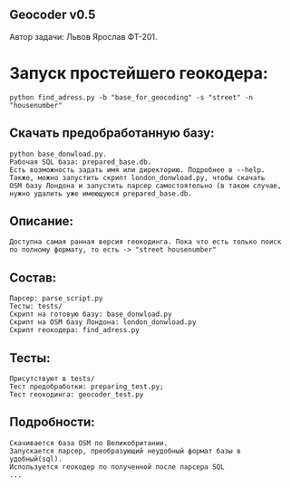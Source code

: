## Geocoder v0.5

Автор задачи: Львов Ярослав ФТ-201.

# Запуск простейшего геокодера:
    python find_adress.py -b "base_for_geocoding" -s "street" -n "housenumber"
    
## Скачать предобработанную базу:
    python base_donwload.py.
    Рабочая SQL база: prepared_base.db.
    Есть возможность задать имя или директорию. Подробнее в --help.
    Также, можно запустить скрипт london_donwload.py, чтобы скачать 
    OSM базу Лондона и запустить парсер самостоятельно (в таком случае, 
    нужно удалить уже имеющуюся prepared_base.db. 


## Описание:
	Доступна самая ранная версия геокодинга. Пока что есть только поиск
	по полному формату, то есть -> "street housenumber"
	
## Состав:
    Парсер: parse_script.py
    Тесты: tests/
    Скрипт на готовую базу: base_donwload.py
    Скрипт на OSM базу Лондона: london_donwload.py
    Скрипт геокодера: find_adress.py

## Тесты:
	Присутствуют в tests/
	Тест предобработки: preparing_test.py;
	Тест геокодинга: geocoder_test.py

## Подробности:
    Скачивается база OSM по Великобритании.
    Запускается парсер, преобразующий неудобный формат базы в удобный(sql).
    Используется геокодер по полученной после парсера SQL
    ...

